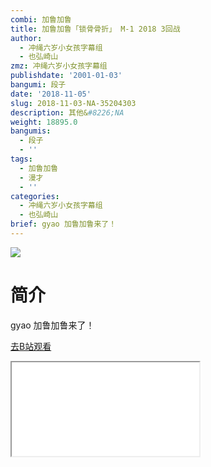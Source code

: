 ```yaml
---
combi: 加鲁加鲁
title: 加鲁加鲁「锁骨骨折」 M-1 2018 3回战
author:
  - 冲绳六岁小女孩字幕组
  - 也弘崎山
zmz: 冲绳六岁小女孩字幕组
publishdate: '2001-01-03'
bangumi: 段子
date: '2018-11-05'
slug: 2018-11-03-NA-35204303
description: 其他&#8226;NA
weight: 18895.0
bangumis:
  - 段子
  - ''
tags:
  - 加鲁加鲁
  - 漫才
  - ''
categories:
  - 冲绳六岁小女孩字幕组
  - 也弘崎山
brief: gyao 加鲁加鲁来了！
---
```

![](https://i.imgur.com/2Kr9Yks.jpg)
# 简介  
gyao
加鲁加鲁来了！  

[去B站观看](https://www.bilibili.com/video/av35204303/)
<div class ="resp-container"><iframe class="testiframe" src="//player.bilibili.com/player.html?aid=35204303"", scrolling="no", allowfullscreen="true" > </iframe></div> 
